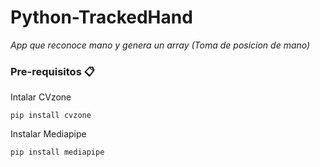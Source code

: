 # Python-TrackedHand

_App que reconoce mano y genera un array (Toma de posicion de mano)_


### Pre-requisitos 📋
Intalar CVzone
```
pip install cvzone
```
Instalar Mediapipe
```
pip install mediapipe
```
